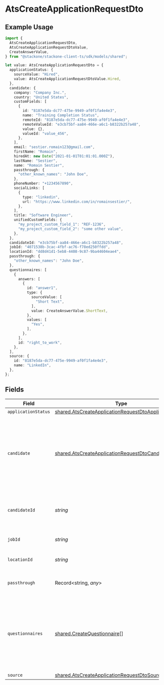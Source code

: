 # AtsCreateApplicationRequestDto

## Example Usage

```typescript
import {
  AtsCreateApplicationRequestDto,
  AtsCreateApplicationRequestDtoValue,
  CreateAnswerValue,
} from "@stackone/stackone-client-ts/sdk/models/shared";

let value: AtsCreateApplicationRequestDto = {
  applicationStatus: {
    sourceValue: "Hired",
    value: AtsCreateApplicationRequestDtoValue.Hired,
  },
  candidate: {
    company: "Company Inc.",
    country: "United States",
    customFields: [
      {
        id: "8187e5da-dc77-475e-9949-af0f1fa4e4e3",
        name: "Training Completion Status",
        remoteId: "8187e5da-dc77-475e-9949-af0f1fa4e4e3",
        remoteValueId: "e3cb75bf-aa84-466e-a6c1-b8322b257a48",
        value: {},
        valueId: "value_456",
      },
    ],
    email: "sestier.romain123@gmail.com",
    firstName: "Romain",
    hiredAt: new Date("2021-01-01T01:01:01.000Z"),
    lastName: "Sestier",
    name: "Romain Sestier",
    passthrough: {
      "other_known_names": "John Doe",
    },
    phoneNumber: "+1234567890",
    socialLinks: [
      {
        type: "linkedin",
        url: "https://www.linkedin.com/in/romainsestier/",
      },
    ],
    title: "Software Engineer",
    unifiedCustomFields: {
      "my_project_custom_field_1": "REF-1236",
      "my_project_custom_field_2": "some other value",
    },
  },
  candidateId: "e3cb75bf-aa84-466e-a6c1-b8322b257a48",
  jobId: "4071538b-3cac-4fbf-ac76-f78ed250ffdd",
  locationId: "dd8d41d1-5eb8-4408-9c87-9ba44604eae4",
  passthrough: {
    "other_known_names": "John Doe",
  },
  questionnaires: [
    {
      answers: [
        {
          id: "answer1",
          type: {
            sourceValue: [
              "Short Text",
            ],
            value: CreateAnswerValue.ShortText,
          },
          values: [
            "Yes",
          ],
        },
      ],
      id: "right_to_work",
    },
  ],
  source: {
    id: "8187e5da-dc77-475e-9949-af0f1fa4e4e3",
    name: "LinkedIn",
  },
};
```

## Fields

| Field                                                                                                                                     | Type                                                                                                                                      | Required                                                                                                                                  | Description                                                                                                                               | Example                                                                                                                                   |
| ----------------------------------------------------------------------------------------------------------------------------------------- | ----------------------------------------------------------------------------------------------------------------------------------------- | ----------------------------------------------------------------------------------------------------------------------------------------- | ----------------------------------------------------------------------------------------------------------------------------------------- | ----------------------------------------------------------------------------------------------------------------------------------------- |
| `applicationStatus`                                                                                                                       | [shared.AtsCreateApplicationRequestDtoApplicationStatus](../../../sdk/models/shared/atscreateapplicationrequestdtoapplicationstatus.md)   | :heavy_minus_sign:                                                                                                                        | N/A                                                                                                                                       |                                                                                                                                           |
| `candidate`                                                                                                                               | [shared.AtsCreateApplicationRequestDtoCandidate](../../../sdk/models/shared/atscreateapplicationrequestdtocandidate.md)                   | :heavy_minus_sign:                                                                                                                        | Candidate Properties. Provide this OR candidate_id, but not both. Providing this attempts to create a new candidate with the application. |                                                                                                                                           |
| `candidateId`                                                                                                                             | *string*                                                                                                                                  | :heavy_minus_sign:                                                                                                                        | Unique identifier of the candidate. Provide this OR candidate, but not both.                                                              | e3cb75bf-aa84-466e-a6c1-b8322b257a48                                                                                                      |
| `jobId`                                                                                                                                   | *string*                                                                                                                                  | :heavy_minus_sign:                                                                                                                        | Unique identifier of the job                                                                                                              | 4071538b-3cac-4fbf-ac76-f78ed250ffdd                                                                                                      |
| `locationId`                                                                                                                              | *string*                                                                                                                                  | :heavy_minus_sign:                                                                                                                        | Unique identifier of the location                                                                                                         | dd8d41d1-5eb8-4408-9c87-9ba44604eae4                                                                                                      |
| `passthrough`                                                                                                                             | Record<string, *any*>                                                                                                                     | :heavy_minus_sign:                                                                                                                        | Value to pass through to the provider                                                                                                     | {<br/>"other_known_names": "John Doe"<br/>}                                                                                               |
| `questionnaires`                                                                                                                          | [shared.CreateQuestionnaire](../../../sdk/models/shared/createquestionnaire.md)[]                                                         | :heavy_minus_sign:                                                                                                                        | Questionnaires associated with the application                                                                                            | {<br/>"id": "right_to_work",<br/>"answers": [<br/>{<br/>"id": "answer1",<br/>"type": "text",<br/>"values": [<br/>"Yes"<br/>]<br/>}<br/>]<br/>} |
| `source`                                                                                                                                  | [shared.AtsCreateApplicationRequestDtoSource](../../../sdk/models/shared/atscreateapplicationrequestdtosource.md)                         | :heavy_minus_sign:                                                                                                                        | N/A                                                                                                                                       |                                                                                                                                           |